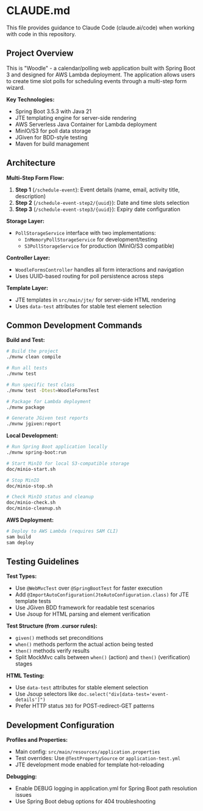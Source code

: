 # CLAUDE.md

This file provides guidance to Claude Code (claude.ai/code) when working with code in this repository.

## Project Overview

This is "Woodle" - a calendar/polling web application built with Spring Boot 3 and designed for AWS Lambda deployment. The application allows users to create time slot polls for scheduling events through a multi-step form wizard.

**Key Technologies:**
- Spring Boot 3.5.3 with Java 21
- JTE templating engine for server-side rendering
- AWS Serverless Java Container for Lambda deployment
- MinIO/S3 for poll data storage
- JGiven for BDD-style testing
- Maven for build management

## Architecture

**Multi-Step Form Flow:**
1. **Step 1** (`/schedule-event`): Event details (name, email, activity title, description)
2. **Step 2** (`/schedule-event-step2/{uuid}`): Date and time slots selection
3. **Step 3** (`/schedule-event-step3/{uuid}`): Expiry date configuration

**Storage Layer:**
- `PollStorageService` interface with two implementations:
  - `InMemoryPollStorageService` for development/testing
  - `S3PollStorageService` for production (MinIO/S3 compatible)

**Controller Layer:**
- `WoodleFormsController` handles all form interactions and navigation
- Uses UUID-based routing for poll persistence across steps

**Template Layer:**
- JTE templates in `src/main/jte/` for server-side HTML rendering
- Uses `data-test` attributes for stable test element selection

## Common Development Commands

**Build and Test:**
```bash
# Build the project
./mvnw clean compile

# Run all tests
./mvnw test

# Run specific test class
./mvnw test -Dtest=WoodleFormsTest

# Package for Lambda deployment
./mvnw package

# Generate JGiven test reports
./mvnw jgiven:report
```

**Local Development:**
```bash
# Run Spring Boot application locally
./mvnw spring-boot:run

# Start MinIO for local S3-compatible storage
doc/minio-start.sh

# Stop MinIO
doc/minio-stop.sh

# Check MinIO status and cleanup
doc/minio-check.sh
doc/minio-cleanup.sh
```

**AWS Deployment:**
```bash
# Deploy to AWS Lambda (requires SAM CLI)
sam build
sam deploy
```

## Testing Guidelines

**Test Types:**
- Use `@WebMvcTest` over `@SpringBootTest` for faster execution
- Add `@ImportAutoConfiguration(JteAutoConfiguration.class)` for JTE template tests
- Use JGiven BDD framework for readable test scenarios
- Use Jsoup for HTML parsing and element verification

**Test Structure (from .cursor rules):**
- `given()` methods set preconditions
- `when()` methods perform the actual action being tested
- `then()` methods verify results
- Split MockMvc calls between `when()` (action) and `then()` (verification) stages

**HTML Testing:**
- Use `data-test` attributes for stable element selection
- Use Jsoup selectors like `doc.select("div[data-test='event-details']")`
- Prefer HTTP status `303` for POST-redirect-GET patterns

## Development Configuration

**Profiles and Properties:**
- Main config: `src/main/resources/application.properties`
- Test overrides: Use `@TestPropertySource` or `application-test.yml`
- JTE development mode enabled for template hot-reloading

**Debugging:**
- Enable DEBUG logging in application.yml for Spring Boot path resolution issues
- Use Spring Boot debug options for 404 troubleshooting